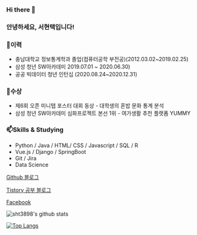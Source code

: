 ### Hi there 👋
### 안녕하세요, 서현택입니다!

### 🌱이력
* 충남대학교 정보통계학과 졸업(컴퓨터공학 부전공)(2012.03.02~2019.02.25)
* 삼성 청년 SW아카데미 2019.07.01 ~ 2020.06.30)
* 공공 빅데이터 청년 인턴십 (2020.08.24~2020.12.31)

### 👯수상
* 제6회 오픈 미니탭 포스터 대회 동상 - 대학생의 혼밥 문화 통계 분석
* 삼성 청년 SW아카데미 심화프로젝트 본선 1위 - 여가생활 추천 플랫폼 YUMMY

### 📫Skills & Studying
* Python / Java / HTML/ CSS / Javascript / SQL / R
* Vue.js / Django / SpringBoot
* Git / Jira
* Data Science


[Github 블로그](https://sht3898.github.io/)

[Tistory 공부 블로그](https://sht3898.tistory.com/)

[Facebook](https://www.facebook.com/hyeontaegs/)

![sht3898's github stats](https://github-readme-stats.vercel.app/api?username=sht3898&show_icons=true&theme=merko)

[![Top Langs](https://github-readme-stats.vercel.app/api/top-langs/?username=sht3898&layout=compact&hide=HTML,python)](https://github.com/anuraghazra/github-readme-stats)

<!--
**sht3898/sht3898** is a ✨ _special_ ✨ repository because its `README.md` (this file) appears on your GitHub profile.

Here are some ideas to get you started:

- 🔭 I’m currently working on ...
- 🌱 I’m currently learning ...
- 👯 I’m looking to collaborate on ...
- 🤔 I’m looking for help with ...
- 💬 Ask me about ...
- 📫 How to reach me: ...
- 😄 Pronouns: ...
- ⚡ Fun fact: ...
-->
